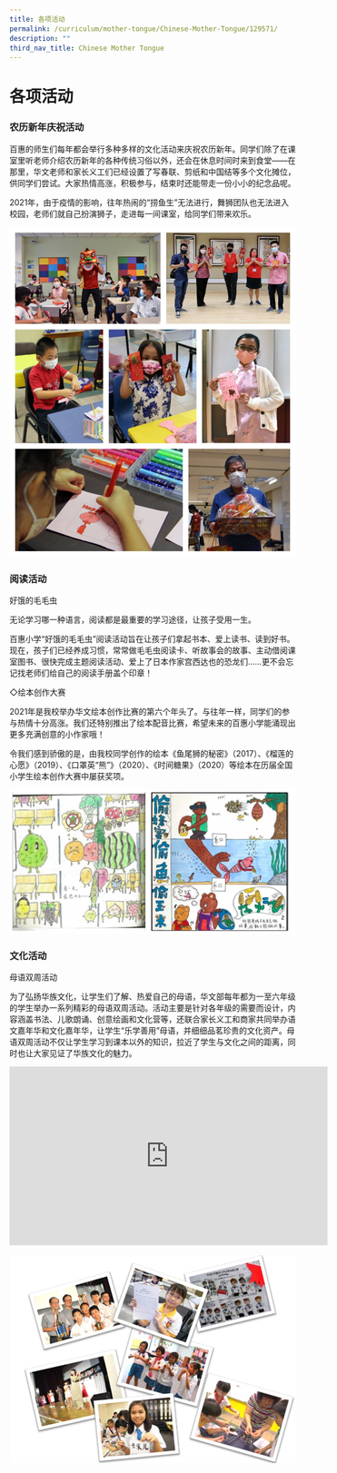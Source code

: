 ```yaml
---
title: 各项活动
permalink: /curriculum/mother-tongue/Chinese-Mother-Tongue/129571/
description: ""
third_nav_title: Chinese Mother Tongue
---
```


# **各项活动**

### 农历新年庆祝活动

百惠的师生们每年都会举行多种多样的文化活动来庆祝农历新年。同学们除了在课室里听老师介绍农历新年的各种传统习俗以外，还会在休息时间时来到食堂——在那里，华文老师和家长义工们已经设置了写春联、剪纸和中国结等多个文化摊位，供同学们尝试。大家热情高涨，积极参与，结束时还能带走一份小小的纪念品呢。

2021年，由于疫情的影响，往年热闹的“捞鱼生”无法进行，舞狮团队也无法进入校园，老师们就自己扮演狮子，走进每一间课室，给同学们带来欢乐。


![](/images/CNY%20Collage.jpg)

### 阅读活动

好饿的毛毛虫

无论学习哪一种语言，阅读都是最重要的学习途径，让孩子受用一生。 

百惠小学“好饿的毛毛虫”阅读活动旨在让孩子们拿起书本、爱上读书、读到好书。现在，孩子们已经养成习惯，常常做毛毛虫阅读卡、听故事会的故事、主动借阅课室图书、很快完成主题阅读活动、爱上了日本作家宫西达也的恐龙们……更不会忘记找老师们给自己的阅读手册盖个印章！


◇绘本创作大赛

2021年是我校举办华文绘本创作比赛的第六个年头了。与往年一样，同学们的参与热情十分高涨。我们还特别推出了绘本配音比赛，希望未来的百惠小学能涌现出更多充满创意的小作家哦！

令我们感到骄傲的是，由我校同学创作的绘本《鱼尾狮的秘密》（2017）、《榴莲的心愿》（2019）、《口罩英“熊”》（2020）、《时间糖果》（2020）等绘本在历届全国小学生绘本创作大赛中屡获奖项。

![](/images/Picture%20Books%202.jpg)

### 文化活动

母语双周活动

为了弘扬华族文化，让学生们了解、热爱自己的母语，华文部每年都为一至六年级的学生举办一系列精彩的母语双周活动。活动主要是针对各年级的需要而设计，内容涵盖书法、儿歌朗诵、创意绘画和文化营等，还联合家长义工和商家共同举办语文嘉年华和文化嘉年华，让学生“乐学善用”母语，并细细品茗珍贵的文化资产。母语双周活动不仅让学生学习到课本以外的知识，拉近了学生与文化之间的距离，同时也让大家见证了华族文化的魅力。

<iframe width="560" height="315" src="https://www.youtube.com/embed/HBTW-jo9pfY" title="YouTube video player" frameborder="0" allow="accelerometer; autoplay; clipboard-write; encrypted-media; gyroscope; picture-in-picture" allowfullscreen></iframe>

![](/images/2011.jpg)